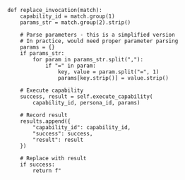     def replace_invocation(match):
        capability_id = match.group(1)
        params_str = match.group(2).strip()
        
        # Parse parameters - this is a simplified version
        # In practice, would need proper parameter parsing
        params = {}
        if params_str:
            for param in params_str.split(","):
                if "=" in param:
                    key, value = param.split("=", 1)
                    params[key.strip()] = value.strip()
        
        # Execute capability
        success, result = self.execute_capability(
            capability_id, persona_id, params)
            
        # Record result
        results.append({
            "capability_id": capability_id,
            "success": success,
            "result": result
        })
        
        # Replace with result
        if success:
            return f"